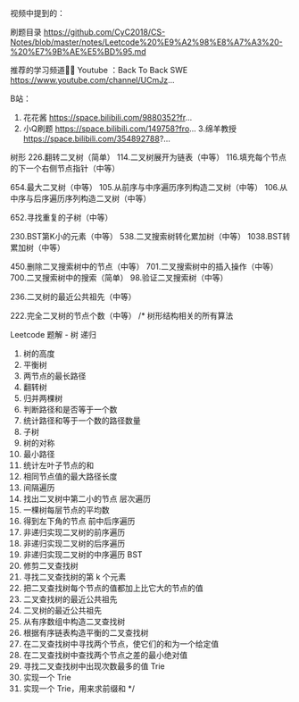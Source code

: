 


视频中提到的：

刷题目录
https://github.com/CyC2018/CS-Notes/blob/master/notes/Leetcode%20%E9%A2%98%E8%A7%A3%20-%20%E7%9B%AE%E5%BD%95.md

推荐的学习频道👍🏻
Youtube ：Back To Back SWE
https://www.youtube.com/channel/UCmJz...

B站：
1. 花花酱
https://space.bilibili.com/9880352?fr...
2. 小Q刷题
https://space.bilibili.com/149758?fro...
3.绵羊教授
https://space.bilibili.com/354892788?...


树形
226.翻转二叉树（简单）
114.二叉树展开为链表（中等）
116.填充每个节点的下一个右侧节点指针（中等）


654.最大二叉树（中等）
105.从前序与中序遍历序列构造二叉树（中等）
106.从中序与后序遍历序列构造二叉树（中等）

652.寻找重复的子树（中等）


230.BST第K小的元素（中等）
538.二叉搜索树转化累加树（中等）
1038.BST转累加树（中等）


450.删除二叉搜索树中的节点（中等）
701.二叉搜索树中的插入操作（中等）
700.二叉搜索树中的搜索（简单）
98.验证二叉搜索树（中等）


236.二叉树的最近公共祖先（中等）

222.完全二叉树的节点个数（中等）
/*
树形结构相关的所有算法

Leetcode 题解 - 树
递归
1. 树的高度
2. 平衡树
3. 两节点的最长路径
4. 翻转树
5. 归并两棵树
6. 判断路径和是否等于一个数
7. 统计路径和等于一个数的路径数量
8. 子树
9. 树的对称
10. 最小路径
11. 统计左叶子节点的和
12. 相同节点值的最大路径长度
13. 间隔遍历
14. 找出二叉树中第二小的节点
层次遍历
1. 一棵树每层节点的平均数
2. 得到左下角的节点
前中后序遍历
1. 非递归实现二叉树的前序遍历
2. 非递归实现二叉树的后序遍历
3. 非递归实现二叉树的中序遍历
BST
1. 修剪二叉查找树
2. 寻找二叉查找树的第 k 个元素
3. 把二叉查找树每个节点的值都加上比它大的节点的值
4. 二叉查找树的最近公共祖先
5. 二叉树的最近公共祖先
6. 从有序数组中构造二叉查找树
7. 根据有序链表构造平衡的二叉查找树
8. 在二叉查找树中寻找两个节点，使它们的和为一个给定值
9. 在二叉查找树中查找两个节点之差的最小绝对值
10. 寻找二叉查找树中出现次数最多的值
Trie
1. 实现一个 Trie
2. 实现一个 Trie，用来求前缀和
 */